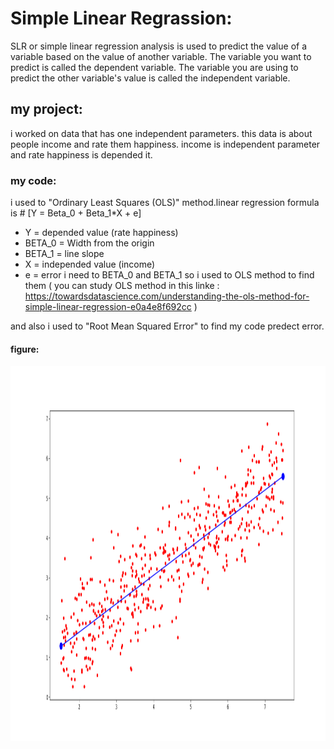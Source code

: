 # Simple Linear Regrassion:
SLR or simple linear regression analysis is used to predict the value of a variable based on the value of another variable. The variable you want to predict is called the dependent variable. The variable you are using to predict the other variable's value is called the independent variable.

## my project:
i worked on data that has one independent parameters.
this data is about people income and rate them happiness.
income is independent parameter and rate happiness is  depended it.

### my code:
i used to "Ordinary Least Squares (OLS)" method.linear regression formula is # [Y = Beta_0 + Beta_1*X + e]
* Y = depended value (rate happiness)
* BETA_0 = Width from the origin
* BETA_1 = line slope
* X = independed value (income)
* e = error
i need to BETA_0 and BETA_1 so i used to OLS method to find them ( you can study OLS method in this linke :
https://towardsdatascience.com/understanding-the-ols-method-for-simple-linear-regression-e0a4e8f692cc )

and also i used to "Root Mean Squared Error"  to find my code predect error.

#### figure:

<img src="data/Figure_1.png" width="1200" height="600">


